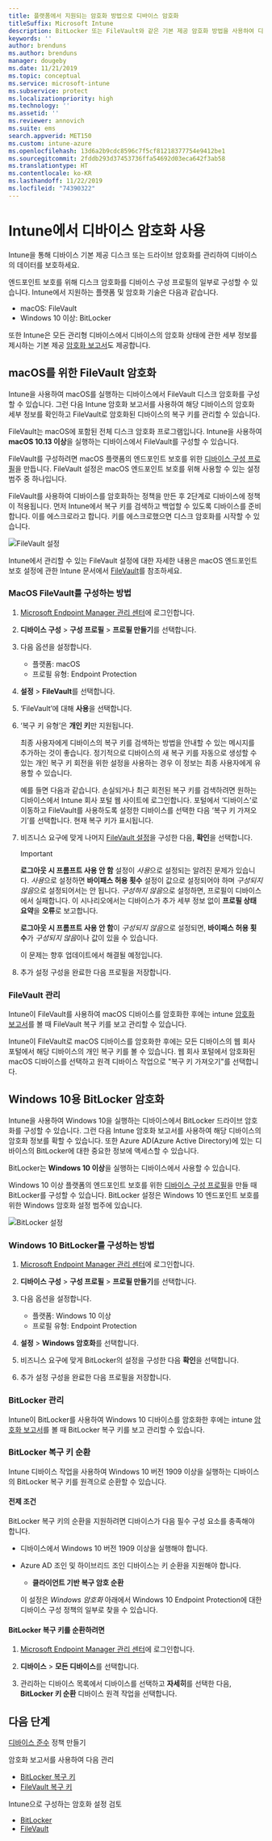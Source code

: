 ```yaml
---
title: 플랫폼에서 지원되는 암호화 방법으로 디바이스 암호화
titleSuffix: Microsoft Intune
description: BitLocker 또는 FileVault와 같은 기본 제공 암호화 방법을 사용하여 디바이스를 암호화하고 Intune 포털 내에서 암호화된 디바이스의 복구 키를 관리하세요.
keywords: ''
author: brenduns
ms.author: brenduns
manager: dougeby
ms.date: 11/21/2019
ms.topic: conceptual
ms.service: microsoft-intune
ms.subservice: protect
ms.localizationpriority: high
ms.technology: ''
ms.assetid: ''
ms.reviewer: annovich
ms.suite: ems
search.appverid: MET150
ms.custom: intune-azure
ms.openlocfilehash: 13d6a2b9cdc8596c7f5cf81218377754e9412be1
ms.sourcegitcommit: 2fddb293d37453736ffa54692d03eca642f3ab58
ms.translationtype: HT
ms.contentlocale: ko-KR
ms.lasthandoff: 11/22/2019
ms.locfileid: "74390322"
---
```

# <a name="use-device-encryption-with-intune"></a>Intune에서 디바이스 암호화 사용

Intune을 통해 디바이스 기본 제공 디스크 또는 드라이브 암호화를 관리하여 디바이스의 데이터를 보호하세요.

엔드포인트 보호를 위해 디스크 암호화를 디바이스 구성 프로필의 일부로 구성할 수 있습니다. Intune에서 지원하는 플랫폼 및 암호화 기술은 다음과 같습니다.

- macOS: FileVault
- Windows 10 이상: BitLocker

또한 Intune은 모든 관리형 디바이스에서 디바이스의 암호화 상태에 관한 세부 정보를 제시하는 기본 제공 [암호화 보고서](encryption-monitor.md)도 제공합니다.

## <a name="filevault-encryption-for-macos"></a>macOS를 위한 FileVault 암호화

Intune을 사용하여 macOS를 실행하는 디바이스에서 FileVault 디스크 암호화를 구성할 수 있습니다. 그런 다음 Intune 암호화 보고서를 사용하여 해당 디바이스의 암호화 세부 정보를 확인하고 FileVault로 암호화된 디바이스의 복구 키를 관리할 수 있습니다.

FileVault는 macOS에 포함된 전체 디스크 암호화 프로그램입니다. Intune을 사용하여 **macOS 10.13 이상**을 실행하는 디바이스에서 FileVault를 구성할 수 있습니다.

FileVault를 구성하려면 macOS 플랫폼의 엔드포인트 보호를 위한 [디바이스 구성 프로필](../configuration/device-profile-create.md)을 만듭니다. FileVault 설정은 macOS 엔드포인트 보호를 위해 사용할 수 있는 설정 범주 중 하나입니다.

FileVault를 사용하여 디바이스를 암호화하는 정책을 만든 후 2단계로 디바이스에 정책이 적용됩니다. 먼저 Intune에서 복구 키를 검색하고 백업할 수 있도록 디바이스를 준비합니다. 이를 에스크로라고 합니다. 키를 에스크로했으면 디스크 암호화를 시작할 수 있습니다.

![FileVault 설정](./media/encrypt-devices/filevault-settings.png)

Intune에서 관리할 수 있는 FileVault 설정에 대한 자세한 내용은 macOS 엔드포인트 보호 설정에 관한 Intune 문서에서 [FileVault](endpoint-protection-macos.md#filevault)를 참조하세요.

### <a name="how-to-configure-macos-filevault"></a>MacOS FileVault를 구성하는 방법

1. [Microsoft Endpoint Manager 관리 센터](https://go.microsoft.com/fwlink/?linkid=2109431)에 로그인합니다.

2. **디바이스 구성** > **구성 프로필** > **프로필 만들기**를 선택합니다.

3. 다음 옵션을 설정합니다.

   - 플랫폼: macOS
   - 프로필 유형: Endpoint Protection

4. **설정** > **FileVault**를 선택합니다.

5. ‘FileVault’에 대해 **사용**을 선택합니다. 

6. ‘복구 키 유형’은 **개인 키**만 지원됩니다. 

   최종 사용자에게 디바이스의 복구 키를 검색하는 방법을 안내할 수 있는 메시지를 추가하는 것이 좋습니다. 정기적으로 디바이스의 새 복구 키를 자동으로 생성할 수 있는 개인 복구 키 회전을 위한 설정을 사용하는 경우 이 정보는 최종 사용자에게 유용할 수 있습니다.

   예를 들면 다음과 같습니다. 손실되거나 최근 회전된 복구 키를 검색하려면 원하는 디바이스에서 Intune 회사 포털 웹 사이트에 로그인합니다. 포털에서 ‘디바이스’로 이동하고 FileVault를 사용하도록 설정한 디바이스를 선택한 다음 ‘복구 키 가져오기’를 선택합니다.   현재 복구 키가 표시됩니다.

7. 비즈니스 요구에 맞게 나머지 [FileVault 설정](endpoint-protection-macos.md#filevault)을 구성한 다음, **확인**을 선택합니다.

   > [!IMPORTANT]
   > **로그아웃 시 프롬프트 사용 안 함** 설정이 *사용*으로 설정되는 알려진 문제가 있습니다. *사용*으로 설정하면 **바이패스 허용 횟수** 설정이 값으로 설정되어야 하며 *구성되지 않음*으로 설정되어서는 안 됩니다. *구성하지 않음*으로 설정하면, 프로필이 디바이스에서 실패합니다. 이 시나리오에서는 디바이스가 추가 세부 정보 없이 **프로필 상태 요약**을 **오류**로 보고합니다.
   >
   > **로그아웃 시 프롬프트 사용 안 함**이 *구성되지 않음*으로 설정되면, **바이패스 허용 횟수**가 *구성되지 않음*이나 값이 있을 수 있습니다.
   >
   > 이 문제는 향후 업데이트에서 해결될 예정입니다.

8. 추가 설정 구성을 완료한 다음 프로필을 저장합니다.  

### <a name="manage-filevault"></a>FileVault 관리

Intune이 FileVault를 사용하여 macOS 디바이스를 암호화한 후에는 intune [암호화 보고서](encryption-monitor.md)를 볼 때 FileVault 복구 키를 보고 관리할 수 있습니다.

Intune이 FileVault로 macOS 디바이스를 암호화한 후에는 모든 디바이스의 웹 회사 포털에서 해당 디바이스의 개인 복구 키를 볼 수 있습니다. 웹 회사 포털에서 암호화된 macOS 디바이스를 선택하고 원격 디바이스 작업으로 "복구 키 가져오기"를 선택합니다.

## <a name="bitlocker-encryption-for-windows-10"></a>Windows 10용 BitLocker 암호화

Intune을 사용하여 Windows 10을 실행하는 디바이스에서 BitLocker 드라이브 암호화를 구성할 수 있습니다. 그런 다음 Intune 암호화 보고서를 사용하여 해당 디바이스의 암호화 정보를 확할 수 있습니다. 또한 Azure AD(Azure Active Directory)에 있는 디바이스의 BitLocker에 대한 중요한 정보에 액세스할 수 있습니다.

BitLocker는 **Windows 10 이상**을 실행하는 디바이스에서 사용할 수 있습니다.

Windows 10 이상 플랫폼의 엔드포인트 보호를 위한 [디바이스 구성 프로필](../configuration/device-profile-create.md)을 만들 때 BitLocker를 구성할 수 있습니다. BitLocker 설정은 Windows 10 엔드포인트 보호를 위한 Windows 암호화 설정 범주에 있습니다.

![BitLocker 설정](./media/encrypt-devices/bitlocker-settings.png)

### <a name="how-to-configure-windows-10-bitlocker"></a>Windows 10 BitLocker를 구성하는 방법

1. [Microsoft Endpoint Manager 관리 센터](https://go.microsoft.com/fwlink/?linkid=2109431)에 로그인합니다.

2. **디바이스 구성** > **구성 프로필** > **프로필 만들기**를 선택합니다.

3. 다음 옵션을 설정합니다.

   - 플랫폼: Windows 10 이상
   - 프로필 유형: Endpoint Protection

4. **설정** > **Windows 암호화**를 선택합니다.

5. 비즈니스 요구에 맞게 BitLocker의 설정을 구성한 다음 **확인**을 선택합니다.

6. 추가 설정 구성을 완료한 다음 프로필을 저장합니다.

### <a name="manage-bitlocker"></a>BitLocker 관리

Intune이 BitLocker를 사용하여 Windows 10 디바이스를 암호화한 후에는 intune [암호화 보고서](encryption-monitor.md)를 볼 때 BitLocker 복구 키를 보고 관리할 수 있습니다.

### <a name="rotate-bitlocker-recovery-keys"></a>BitLocker 복구 키 순환

Intune 디바이스 작업을 사용하여 Windows 10 버전 1909 이상을 실행하는 디바이스의 BitLocker 복구 키를 원격으로 순환할 수 있습니다.

#### <a name="prerequisites"></a>전제 조건

BitLocker 복구 키의 순환을 지원하려면 디바이스가 다음 필수 구성 요소를 충족해야 합니다.

- 디바이스에서 Windows 10 버전 1909 이상을 실행해야 합니다.

- Azure AD 조인 및 하이브리드 조인 디바이스는 키 순환을 지원해야 합니다.

  - **클라이언트 기반 복구 암호 순환**

  이 설정은 *Windows 암호화* 아래에서 Windows 10 Endpoint Protection에 대한 디바이스 구성 정책의 일부로 찾을 수 있습니다.
  
#### <a name="to-rotate-the-bitlocker-recovery-key"></a>BitLocker 복구 키를 순환하려면

1. [Microsoft Endpoint Manager 관리 센터](https://go.microsoft.com/fwlink/?linkid=2109431)에 로그인합니다.

2. **디바이스** > **모든 디바이스**를 선택합니다.

3. 관리하는 디바이스 목록에서 디바이스를 선택하고 **자세히**를 선택한 다음, **BitLocker 키 순환** 디바이스 원격 작업을 선택합니다.

## <a name="next-steps"></a>다음 단계

[디바이스 준수](compliance-policy-create-windows.md) 정책 만들기

암호화 보고서를 사용하여 다음 관리

- [BitLocker 복구 키](encryption-monitor.md#bitlocker-recovery-keys)
- [FileVault 복구 키](encryption-monitor.md#filevault-recovery-keys)

Intune으로 구성하는 암호화 설정 검토

- [BitLocker](endpoint-protection-windows-10.md#windows-encryption)
- [FileVault](endpoint-protection-macos.md#filevault)
